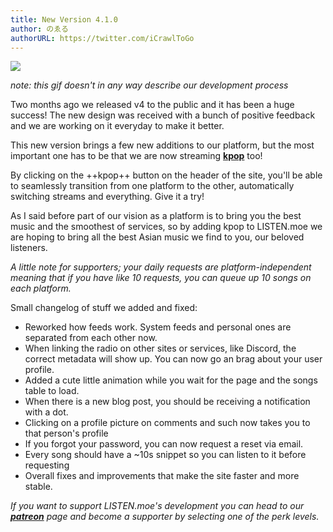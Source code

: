 ```yaml
---
title: New Version 4.1.0
author: のゑる
authorURL: https://twitter.com/iCrawlToGo
---
```


![](https://lolisafe.moe/W0iY39Sd.gif)

*note: this gif doesn't in any way describe our development process*


Two months ago we released v4 to the public and it has been a huge success! The new design was received with a bunch of positive feedback and we are working on it everyday to make it better.

This new version brings a few new additions to our platform, but the most important one has to be that we are now streaming **[kpop](https://listen.moe/kpop)** too!

By clicking on the ++kpop++ button on the header of the site, you'll be able to seamlessly transition from one platform to the other, automatically switching streams and everything. Give it a try!

As I said before part of our vision as a platform is to bring you the best music and the smoothest of services, so by adding kpop to LISTEN.moe we are hoping to bring all the best Asian music we find to you, our beloved listeners.

*A little note for supporters; your daily requests are platform-independent meaning that if you have like 10 requests, you can queue up 10 songs on each platform.*

Small changelog of stuff we added and fixed:
- Reworked how feeds work. System feeds and personal ones are separated from each other now.
- When linking the radio on other sites or services, like Discord, the correct metadata will show up. You can now go an brag about your user profile.
- Added a cute little animation while you wait for the page and the songs table to load.
- When there is a new blog post, you should be receiving a notification with a dot.
- Clicking on a profile picture on comments and such now takes you to that person's profile
- If you forgot your password, you can now request a reset via email.
- Every song should have a ~10s snippet so you can listen to it before requesting
- Overall fixes and improvements that make the site faster and more stable.

*If you want to support LISTEN.moe's development you can head to our **[patreon](https://www.patreon.com/odysseyradio)** page and become a supporter by selecting one of the perk levels.*
